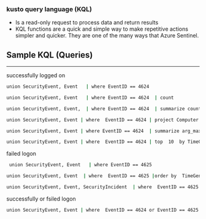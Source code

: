 ### kusto query language (KQL)
- Is a read-only request to process data and return results
- KQL functions are a quick and simple way to make repetitive actions simpler and quicker. They are one of the many ways that Azure Sentinel. 

Sample KQL (Queries)
----
---
successfully logged on
```bash
union SecurityEvent, Event   | where EventID == 4624
 ``` 
 ```bash
 union SecurityEvent, Event   | where EventID == 4624  | count  
 ```
 ```bash
 union SecurityEvent, Event,  | where EventID == 4624  | summarize count() by AccountName, Computer 
 ```
 ```bash
 union SecurityEvent, Event | where  EventID == 4624 | project Computer , EventID 
 ```
 ```bash
 union SecurityEvent, Event | where EventID == 4624  | summarize arg_max(TimeGenerated, *) by Account. 
 ```
 ```bash
 union SecurityEvent, Event | where  EventID == 4624 | top  10  by TimeGenerated desc  
 ```
 failed logon
 ```bash
  union SecurityEvent, Event   | where EventID == 4625
 ```
 ```bash
 union SecurityEvent, Event  | where  EventID == 4625 |order by  TimeGenerated desc  | limit 10 
 ```
```bash
union SecurityEvent, Event, SecurityIncident  | where  EventID == 4625 |order by  TimeGenerated desc  | limit 10
````
successfully or fsiled logon
 ```bash
 union SecurityEvent, Event | where  EventID == 4624 or EventID == 4625  |project  EventID , Process ,  ProcessName , SubjectAccount
 ```

